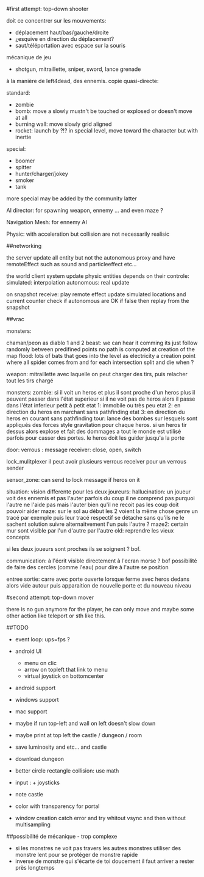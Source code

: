 #first attempt: top-down shooter

doit ce concentrer sur les mouvements:
- déplacement haut/bas/gauche/droite
- ¿esquive en direction du déplacement?
- saut/téléportation avec espace sur la souris

<!-- mécanique de jeu qui se fait à plusieur en collaboration ? -->
<!-- - lien avec des ressorts -->
<!-- - trois armes qui tirs entre les joueurs: -->
<!--   - shotgun: nettoie la zone d'un coup. -->
<!--   - mitraillette: idem mais sur la longueur. -->
<!--   - sniper: tir extremement précis pour faire des "headshot" -->

mécanique de jeu
- shotgun, mitraillette, sniper, sword, lance grenade

<!-- collaboration crée par les actions du joueur ou les ennemis -->

à la manière de left4dead, des ennemis.
copie quasi-directe:

standard:
- zombie
- bomb: move a slowly mustn't be touched or explosed or doesn't move at all
- burning wall: move slowly grid aligned
- rocket: launch by ?!? in special level, move toward the character but with inertie

special:
- boomer
- spitter
- hunter/charger/jokey
- smoker
- tank

more special may be added by the community latter

AI director: for spawning weapon, ennemy ... and even maze ?

Navigation Mesh: for ennemy AI

Physic: with acceleration but collision are not necessarily realisic

<!-- Networking: shoots are instantate other are interpolate from snapshot -->

##networking

the server update all entity but not the autonomous proxy
and have remoteEffect such as sound and particleeffect etc...

the world client system update physic entities depends on their controle:
simulated: interpolation
autonomous: real update

on snapshot receive:
play remote effect
update simulated locations and current counter
check if autonomous are OK if false then replay from the snapshot

##vrac

monsters:

chaman/peon as diablo 1 and 2
beast: we can hear it comming its just follow randomly between predifined points
no path is computed at creation of the map
flood: lots of bats that goes into the level as electricity
a creation point where all spider comes from and for each intersection split
and die when ?

weapon:
mitraillette avec laquelle on peut charger des tirs, puis relacher tout les tirs chargé

monsters:
zombie: si il voit un heros et plus il sont proche d'un heros plus il peuvent passer dans l'état superieur
    si il ne voit pas de heros alors il passe dans l'état inferieur petit à petit
    etat 1: immobile ou très peu
    etat 2: en direction du heros en marchant sans pathfinding
    etat 3: en direction du heros en courant sans pathfinding
tour: lance des bombes sur lesquels sont appliqués des forces style gravitation pour chaque heros.
    si un heros tir dessus alors explose et fait des dommages a tout le monde
    est utilisé parfois pour casser des portes. le heros doit les guider jusqu'a la porte

door:
    verrous : message receiver: close, open, switch

lock\_mulitplexer
        il peut avoir plusieurs verrous receiver pour un verrous sender

sensor\_zone:
    can send to lock message if heros on it

situation:
    vision differente pour les deux joureurs:
        hallucination:
            un joueur voit des ennemis et pas l'auter parfois
            du coup il ne comprend pas purquoi l'autre ne l'aide pas mais l'auter
            bien qu'il ne recoit pas les coup doit pouvoir aider
        maze:
            sur le sol au début les 2 voient la même chose genre un tracé par exemple
            puis leur tracé respectif se détache sans qu'ils ne le sachent
            solution suivre alternaitvement l'un puis l'autre ?
        maze2:
            certain mur sont visible par l'un d'autre par l'autre
        old:
            reprendre les vieux concepts

si les deux joueurs sont proches ils se soignent ? bof.

communication:
    à l'écrit visible directement à l'ecran
    morse ? bof
    possibilité de faire des cercles (comme l'eau) pour dire à l'autre se position

entree sortie:
    carre avec porte ouverte lorsque ferme avec
    heros dedans alors vide autour puis apparaition
    de nouvelle porte et du nouveau niveau

#second attempt: top-down mover

there is no gun anymore for the player, he can only move and maybe some other action like teleport or sth like this.

##TODO

* event loop: ups=fps ?
* android UI
  * menu on clic
  * arrow on topleft that link to menu
  * virtual joystick on bottomcenter
* android support
* windows support
* mac support

* maybe if run top-left and wall on left doesn't slow down
* maybe print at top left the castle / dungeon / room

* save luminosity and etc... and castle
* download dungeon
* better circle rectangle collision: use math

* input : + joysticks

* note castle
* color with transparency for portal
* window creation catch error and try whitout vsync and then without multisampling

##possibilité de mécanique - trop complexe

* si les monstres ne voit pas travers les autres monstres utiliser des monstre lent pour se protéger de monstre rapide
* inverse de monstre qui s'écarte de toi doucement il faut arriver a rester près longtemps

